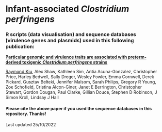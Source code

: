 # Infant-associated ***Clostridium perfringens***
### R scripts (data visualisation) and sequence databases (virulence genes and plasmids) used in this following publication:

[**Particular genomic and virulence traits are associated with preterm-derived toxigenic ***Clostridium perfringens*** strains**](https://doi.org/10.1101/2021.08.03.454877)

[Raymond Kiu](https://scholar.google.co.uk/citations?user=42nSRqwAAAAJ&hl=en), Alex Shaw, Kathleen Sim, Antia Acuna-Gonzalez, Christopher Price, Harley Bedwell, Sally Dreger, Wesley Fowler, Emma Cornwell, Derek Pickard, Gusztav Belteki, Jennifer Malsom, Sarah Philips, Gregory R Young, Zoe Schofield, Cristina Alcon-Giner, Janet E Berrington, Christopher Stewart, Gordon Dougan, Paul Clarke, Gillian Douce, Stephen D Robinson, J Simon Kroll, Lindsay J Hall

#### Please cite the above paper if you used the sequence databases in this repository. Thanks!
Last updated 25/10/2022
